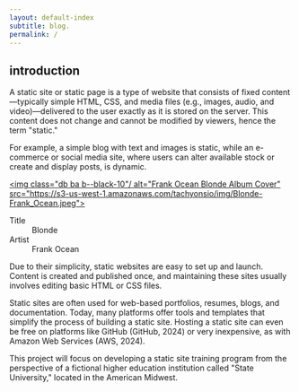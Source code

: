```yaml
---
layout: default-index
subtitle: blog.
permalink: /
---
```

<article class="pa3 pa4-ns mw7 center">
  <div>
    <h1 class="dark-gray f5 f4-l mt0">introduction</h1>
    <p class="f6 f5-l lh-copy">
      A static site or static page is a type of website that consists of fixed content—typically simple HTML, CSS, and media files (e.g., images, audio, and video)—delivered to the user exactly as it is stored on the server. This content does not change and cannot be modified by viewers, hence the term "static." 
    </p>
    <p class="f6 f5-l lh-copy">
      For example, a simple blog with text and images is static, while an e-commerce or social media site, where users can alter available stock or create and display posts, is dynamic.
    </p>
    <a class="db center mw5 tc black link dim"
       title="Frank Ocean's Blonde on Apple Music"
       href="https://geo.itunes.apple.com/us/album/blonde/id1146195596?at=1l3vqFJ&mt=1&app=music">

   <img class="db ba b--black-10"/ alt="Frank Ocean Blonde Album Cover" src="https://s3-us-west-1.amazonaws.com/tachyonsio/img/Blonde-Frank_Ocean.jpeg">

  <dl class="mt2 f6 lh-copy">
    <dt class="clip">Title</dt>
    <dd class="ml0">Blonde</dd>
    <dt class="clip">Artist</dt>
    <dd class="ml0 gray">Frank Ocean</dd>
     </dl>
   </a>
    <p class="f6 f5-l lh-copy">
      Due to their simplicity, static websites are easy to set up and launch. Content is created and published once, and maintaining these sites usually involves editing basic HTML or CSS files.
    </p>
    <p class="f6 f5-l lh-copy">
     Static sites are often used for web-based portfolios, resumes, blogs, and documentation. Today, many platforms offer tools and templates that simplify the process of building a static site. Hosting a static site can even be free on platforms like GitHub (GitHub, 2024) or very inexpensive, as with Amazon Web Services (AWS, 2024).
    </p>
    <p class="f6 f5-l lh-copy">
     This project will focus on developing a static site training program from the perspective of a fictional higher education institution called "State University," located in the American Midwest.
    </p>
  </div>
</article>

